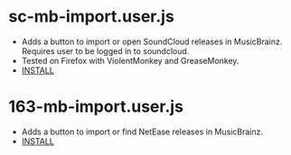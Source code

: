 # sc-mb-import.user.js
- Adds a button to import or open SoundCloud releases in MusicBrainz. Requires user to be logged in to soundcloud.
- Tested on Firefox with ViolentMonkey and GreaseMonkey.
- [INSTALL](https://github.com/garylaski/userscripts/raw/refs/heads/main/sc-mb-import.user.js)

# 163-mb-import.user.js
- Adds a button to import or find NetEase releases in MusicBrainz.
- [INSTALL](https://github.com/garylaski/userscripts/raw/refs/heads/main/163-mb-import.user.js)

